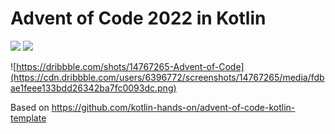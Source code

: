 # Advent of Code 2022 in Kotlin

![](https://img.shields.io/badge/day%20📅-25-blue) ![](https://img.shields.io/badge/stars%20⭐-48-yellow) 


![https://dribbble.com/shots/14767265-Advent-of-Code](https://cdn.dribbble.com/users/6396772/screenshots/14767265/media/fdbae1feee133bdd26342ba7fc0093dc.png)

Based on https://github.com/kotlin-hands-on/advent-of-code-kotlin-template